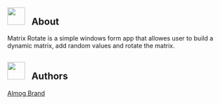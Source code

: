 <h1 align="center">
   <![image](https://user-images.githubusercontent.com/54279376/87221720-d5dfe980-c376-11ea-8b12-a172977548f3.png)" height="450" width="600"> <br>
</h1>

## <img src="https://user-images.githubusercontent.com/54279376/72727611-09924180-3b94-11ea-8121-c62543ab062b.png" height="40" width="40"> &nbsp;&nbsp;About
Matrix Rotate is a simple windows form app that allowes user to build a dynamic matrix,
add random values and rotate the matrix. 

## <img src="https://user-images.githubusercontent.com/54279376/72727611-09924180-3b94-11ea-8121-c62543ab062b.png" height="40" width="40"> &nbsp;&nbsp;Authors
[Almog Brand](https://github.com/almogbrand)